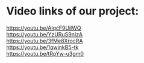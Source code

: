 # Video links of our project:
https://youtu.be/AlqcF9UilWQ \
https://youtu.be/YzURuS9nIzA \
https://youtu.be/3fMe8XrocRA \
https://youtu.be/1qwinkB5-tk \
https://youtu.be/tRpYw-u3gm0
